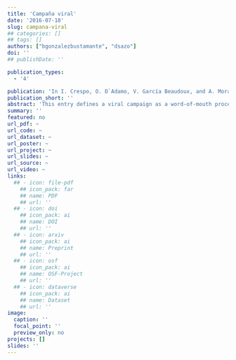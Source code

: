 ```yaml
---
title: 'Campaña viral'
date: '2016-07-18'
slug: campana-viral
## categories: []
## tags: []
authors: ["bgonzalezbustamante", "dsazo"]
doi: ''
## publishDate: ''

publication_types:
  - '4'

publication: 'In I. Crespo, O. D`Adamo, V. García Beaudoux, and A. Mora (eds.), *Diccionario Enciclopédico de Comunicación Política. 2nd Edition* (pp. 68-70). Madrid: Centro de Estudios Políticos y Constitucionales'
publication_short: ''
abstract: 'This entry defines a viral campaign as a word-of-mouth process, in which the political messages associated with candidates or political parties are shared and transmitted exponentially among users with digital devices. In order to be viral, the transmission must have a growth rate higher than one, which implies that each receptor re-transmit the message at least two people.'
summary: ''
featured: no
url_pdf: ~
url_code: ~
url_dataset: ~
url_poster: ~
url_project: ~
url_slides: ~
url_source: ~
url_video: ~
links:
  ## - icon: file-pdf
    ## icon_pack: far
    ## name: PDF
    ## url: ''
  ## - icon: doi
    ## icon_pack: ai
    ## name: DOI
    ## url: ''
  ## - icon: arxiv
    ## icon_pack: ai
    ## name: Preprint
    ## url: ''
  ## - icon: osf
    ## icon_pack: ai
    ## name: OSF-Project
    ## url: ''
  ## - icon: dataverse
    ## icon_pack: ai
    ## name: Dataset
    ## url: ''
image:
  caption: ''
  focal_point: ''
  preview_only: no
projects: []
slides: ''
---
```

